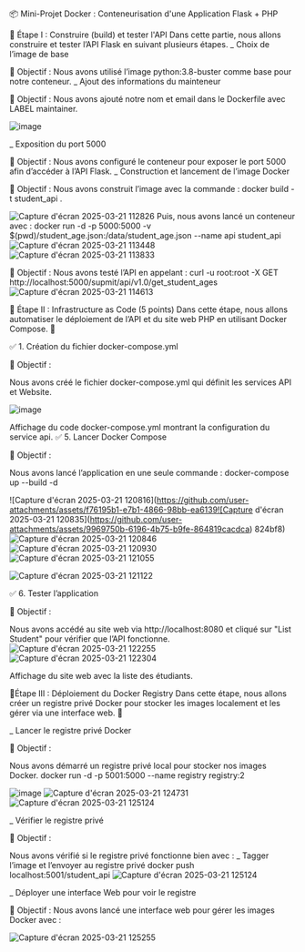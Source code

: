 📦 Mini-Projet Docker : Conteneurisation d'une Application Flask + PHP

📌 Étape I : Construire (build) et tester l'API 
Dans cette partie, nous allons construire et tester l’API Flask en suivant plusieurs étapes.
 _ Choix de l’image de base
 
🎯 Objectif :
Nous avons utilisé l’image python:3.8-buster comme base pour notre conteneur.
 _ Ajout des informations du mainteneur
 
🎯 Objectif :
Nous avons ajouté notre nom et email dans le Dockerfile avec LABEL maintainer.

![image](https://github.com/user-attachments/assets/4ba07cee-5e44-4af9-9e11-721ebe9cb969)

_ Exposition du port 5000

🎯 Objectif :
Nous avons configuré le conteneur pour exposer le port 5000 afin d’accéder à l’API Flask.
_ Construction et lancement de l’image Docker 

🎯 Objectif :
Nous avons construit l’image avec la commande :
docker build -t student_api .

![Capture d'écran 2025-03-21 112826](https://github.com/user-attachments/assets/52e33dca-809c-4e20-be69-97d81463ddf1)
Puis, nous avons lancé un conteneur avec :
docker run -d -p 5000:5000 -v $(pwd)/student_age.json:/data/student_age.json --name api student_api
![Capture d'écran 2025-03-21 113448](https://github.com/user-attachments/assets/b0824b76-d22b-425e-8704-30673f9f67a6)
![Capture d'écran 2025-03-21 113833](https://github.com/user-attachments/assets/c92c3a03-5922-4da6-8575-c6253cb06e0f)


🎯 Objectif :
Nous avons testé l’API en appelant :
curl -u root:root -X GET http://localhost:5000/supmit/api/v1.0/get_student_ages
![Capture d'écran 2025-03-21 114613](https://github.com/user-attachments/assets/8cbe828c-3184-4421-93e6-f6c292309c1c)


📌 Étape II : Infrastructure as Code (5 points)
Dans cette étape, nous allons automatiser le déploiement de l’API et du site web PHP en utilisant Docker Compose. 🚀

✅ 1. Création du fichier docker-compose.yml

🎯 Objectif :

Nous avons créé le fichier docker-compose.yml qui définit les services API et Website.

![image](https://github.com/user-attachments/assets/216c54b1-c9fb-4cdf-91bc-53aeb06be968)

Affichage du code docker-compose.yml montrant la configuration du service api.
✅ 5. Lancer Docker Compose

🎯 Objectif :

Nous avons lancé l’application en une seule commande :
docker-compose up --build -d

![Capture d'écran 2025-03-21 120816](https://github.com/user-attachments/assets/f76195b1-e7b1-4866-98bb-ea6139![Capture d'écran 2025-03-21 120835](https://github.com/user-attachments/assets/9969750b-6196-4b75-b9fe-864819cacdca)
824bf8)
![Capture d'écran 2025-03-21 120846](https://github.com/user-attachments/assets/1a274f91-07ee-4d5d-8a80-9a5e146b4112)
![Capture d'écran 2025-03-21 120930](https://github.com/user-attachments/assets/1bcb483b-71e0-4a28-b63e-656d3852e5a6)
![Capture d'écran 2025-03-21 121055](https://github.com/user-attachments/assets/94fdfcbc-fdd7-4536-a2a4-604ae8905533)

![Capture d'écran 2025-03-21 121122](https://github.com/user-attachments/assets/5e6356a9-16f3-495e-876f-304044a00af8)


✅ 6. Tester l’application

🎯 Objectif :

Nous avons accédé au site web via http://localhost:8080 et cliqué sur "List Student" pour vérifier que l’API fonctionne.
![Capture d'écran 2025-03-21 122255](https://github.com/user-attachments/assets/77860423-9e82-40d0-a54e-e962394b0cc3)
![Capture d'écran 2025-03-21 122304](https://github.com/user-attachments/assets/4116a872-aa27-466a-bb2a-4c6dde2b937e)

Affichage du site web avec la liste des étudiants.

📌Étape III : Déploiement du Docker Registry 
Dans cette étape, nous allons créer un registre privé Docker pour stocker les images localement et les gérer via une interface web. 🚀

_ Lancer le registre privé Docker

🎯 Objectif :

Nous avons démarré un registre privé local pour stocker nos images Docker.
docker run -d -p 5001:5000 --name registry registry:2

![image](https://github.com/user-attachments/assets/a056bce5-f84d-448a-b17c-3b722c4245e6)
![Capture d'écran 2025-03-21 124731](https://github.com/user-attachments/assets/5d60e269-08a5-4fea-a588-3ca755bd3b5b)
![Capture d'écran 2025-03-21 125124](https://github.com/user-attachments/assets/724bd8b7-df6d-46d4-baef-d14105f932d3)


_ Vérifier le registre privé 

🎯 Objectif :

Nous avons vérifié si le registre privé fonctionne bien avec :
_ Tagger l’image et l’envoyer au registre privé
docker push localhost:5001/student_api
![Capture d'écran 2025-03-21 125124](https://github.com/user-attachments/assets/21af6588-82f5-4a96-970e-68e987fa0506)

_ Déployer une interface Web pour voir le registre

🎯 Objectif :
Nous avons lancé une interface web pour gérer les images Docker avec :

![Capture d'écran 2025-03-21 125255](https://github.com/user-attachments/assets/4369e600-db46-41cf-9096-367b552f4a74)



